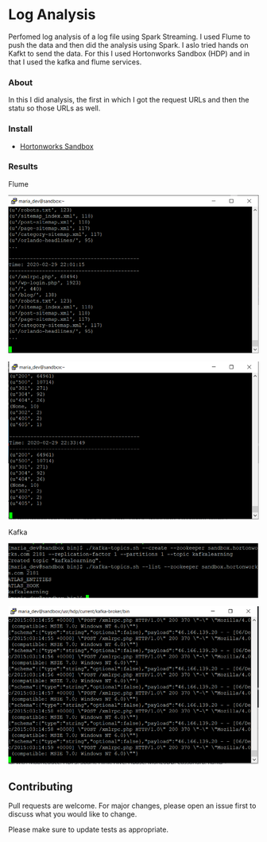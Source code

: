 # Log Analysis

Perfomed log analysis of a log file using Spark Streaming. I used Flume to push the data and then did the analysis using Spark. I aslo tried hands on Kafkt to send the data. For this I used Hortonworks Sandbox (HDP) and in that I used the kafka and flume services. 

### About

In this I did analysis, the first in which I got the request URLs and then the statu so those URLs as well. 

### Install

- [Hortonworks Sandbox](https://www.cloudera.com/downloads/hortonworks-sandbox/hdp.html)

### Results

Flume

![picture 1](Demo/Picture1.png)

![picture 2](Demo/Picture2.png)

Kafka

![picture 3](Demo/Picture3.png)

![picture 4](Demo/Picture4.png)

## Contributing
Pull requests are welcome. For major changes, please open an issue first to discuss what you would like to change.

Please make sure to update tests as appropriate.